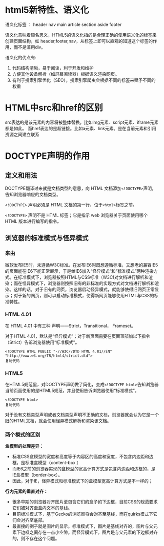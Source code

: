 # html5新特性、语义化

语义化标签 ： header nav main article section aside footer

语义化意味着顾名思义，HTML5的语义化指的是合理正确的使用语义化的标签来创建页面结构，如 
header,footer,nav，从标签上即可以直观的知道这个标签的作用，而不是滥用div。

语义化的优点有:

1. 代码结构清晰，易于阅读，利于开发和维护
2. 方便其他设备解析（如屏幕阅读器）根据语义渲染网页。
3. 有利于搜索引擎优化（SEO），搜索引擎爬虫会根据不同的标签来赋予不同的权重



# HTML中src和href的区别

src表达的是该元素的内容将被整体替换。比如img元素、script元素、iframe元素都是如此。
而href表达的是超链接。比如a元素、link元素。是在当前元素和引用资源之间建立联系















# DOCTYPE声明的作用

## 定义和用法

DOCTYPE翻译过来就是文档类型的意思，向 HTML 文档添加`<!DOCTYPE>`声明，告知浏览器响应的文档类型。

`<!DOCTYPE>` 声明必须是 HTML 文档的第一行，位于`<html>`标签之前。

`<!DOCTYPE>` 声明不是 HTML 标签；它是指示 web 浏览器关于页面使用哪个 HTML 版本进行编写的指令。

## 浏览器的标准模式与怪异模式

### 来由

微软发布IE5时，未遵循W3C标准。在发布IE6时既想遵循标准，又想老的兼容IE5的页面能在IE6下能正常展示，于是给IE6加入“怪异模式”和“标准模式”两种渲染方式。在标准模式下，浏览器按照HTML与CSS标准（W3C)对文档进行解析和渲染；而在怪异模式下，浏览器则按照旧有的非标准的实现方式对文档进行解析和渲染。这样的话，对于旧有的网页，浏览器启动怪异模式，就能够使得旧网页正常显示；对于新的网页，则可以启动标准模式，使得新网页能够使用HTML与CSS的标准特性。

### HTML 4.01

在 HTML 4.01 中有三种 声明——Strict，Transitional， Frameset。

对于HTML 4.01，默认是“怪异模式”；对于新页面需要在页面顶部加以下指令（Strict）告诉浏览器使用“标准模式”。

```
<!DOCTYPE HTML PUBLIC "-//W3C//DTD HTML 4.01//EN" "http://www.w3.org/TR/html4/strict.dtd">
复制代码
```

### HTML5

在HTML5规范里，对DOCTYPE声明做了简化，变成`<!DOCTYPE html>`告知浏览器当前页面使用的是HTML5规范，并且使用告诉浏览器使用“标准模式”。

```
<!DOCTYPE html>
复制代码
```

对于没有文档类型声明或者文档类型声明不正确的文档，浏览器就会认为它是一个旧的HTML文档，就会使用怪异模式解析和渲染该文档。

### 两个模式的区别

**盒模型的处理差异：**

- 标准CSS盒模型的宽度和高度等于内容区的高度和宽度，不包含内边距和边框，是标准盒模型（content-box ）
- 而IE6之前的浏览器实现的盒模型的宽高计算方式是包含内边距和边框的，是IE盒模型（border-box）。
- 因此，对于IE，怪异模式和标准模式下的盒模型宽高计算方式是不一样的；

**行内元素的垂直对齐：**

- 很多早期的浏览器对齐图片至包含它们的盒子的下边框，目前CSS的规范要求它们被对齐至盒内文本的基线。
- 目前标准模式下，基于Gecko的浏览器将会对齐至基线，而在quirks模式下它们会对齐至底部。
- 最直接的例子就是图片的显示。标准模式下，图片是基线对齐的，图片与父元素下边框之间存在一点小空隙。而怪异模式下，图片是与父元素的下边框对齐的，则不存在这个问题。
